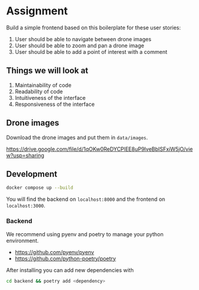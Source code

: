 # Assignment

Build a simple frontend based on this boilerplate for these user stories:

1. User should be able to navigate between drone images
2. User should be able to zoom and pan a drone image
3. User should be able to add a point of interest with a comment

## Things we will look at

1. Maintainability of code
2. Readability of code
3. Intuitiveness of the interface
4. Responsiveness of the interface

## Drone images

Download the drone images and put them in `data/images`.

https://drive.google.com/file/d/1qOKw0ReDYCPlEE8uP9lveBbISFxiW5jO/view?usp=sharing

## Development

```bash
docker compose up --build
```

You will find the backend on `localhost:8000` and the frontend on `localhost:3000`.

### Backend

We recommend using pyenv and poetry to manage your python environment.

- https://github.com/pyenv/pyenv
- https://github.com/python-poetry/poetry

After installing you can add new dependencies with

```bash
cd backend && poetry add <dependency>
```

